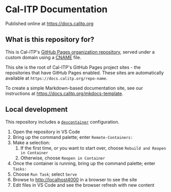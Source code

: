 # Cal-ITP Documentation

Published online at <https://docs.calitp.org>

## What is this repository for?

This is Cal-ITP's [GitHub Pages organization repository](https://docs.github.com/en/pages/getting-started-with-github-pages/about-github-pages#types-of-github-pages-sites), served under a custom domain using a
[CNAME](https://github.com/cal-itp/cal-itp.github.io/blob/main/CNAME) file.

This site is the root of Cal-ITP's GitHub Pages project sites - the repositories that have GitHub Pages enabled.
These sites are automatically available at `https://docs.calitp.org/repo-name`.

To create a simple Markdown-based documentation site, see our instructions at <https://docs.calitp.org/mkdocs-template>.

## Local development

This repository includes a [`devcontainer`](https://code.visualstudio.com/docs/remote/containers) configuration.

1. Open the repository in VS Code
2. Bring up the command palette; enter `Remote-Containers:`
3. Make a selection:
    1. If the first time, or you want to start over, choose `Rebuild and Reopen in Container`
    2. Otherwise, choose `Reopen in Container`
4. Once the container is running, bring up the command palette; enter `Tasks:`
5. Choose `Run Task`; select `Serve`
6. Browse to <http://localhost4000> in a browser to see the site
7. Edit files in VS Code and see the browser refresh with new content
